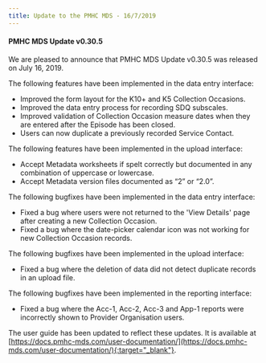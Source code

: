 ```yaml
---
title: Update to the PMHC MDS - 16/7/2019
---
```


#### PMHC MDS Update v0.30.5 ####

We are pleased to announce that PMHC MDS Update v0.30.5 was released on July 16, 2019.

The following features have been implemented in the data entry interface:
* Improved the form layout for the K10+ and K5 Collection Occasions.
* Improved the data entry process for recording SDQ subscales.
* Improved validation of Collection Occasion measure dates when they are
  entered after the Episode has been closed.
* Users can now duplicate a previously recorded Service Contact.

The following features have been implemented in the upload interface:
* Accept Metadata worksheets if spelt correctly but documented in any
  combination of uppercase or lowercase.
* Accept Metadata version files documented as “2” or “2.0”.

The following bugfixes have been implemented in the data entry interface:
* Fixed a bug where users were not returned to the 'View Details' page after
  creating a new Collection Occasion.
* Fixed a bug where the date-picker calendar icon was not working for new
  Collection Occasion records.

The following bugfixes have been implemented in the upload interface:
* Fixed a bug where the deletion of data did not detect duplicate records in
  an upload file.

The following bugfixes have been implemented in the reporting interface:
* Fixed a bug where the Acc-1, Acc-2, Acc-3 and App-1 reports were incorrectly
  shown to Provider Organisation users.


The user guide has been updated to reflect these updates. It is available at [https://docs.pmhc-mds.com/user-documentation/](https://docs.pmhc-mds.com/user-documentation/){:target="_blank"}.
